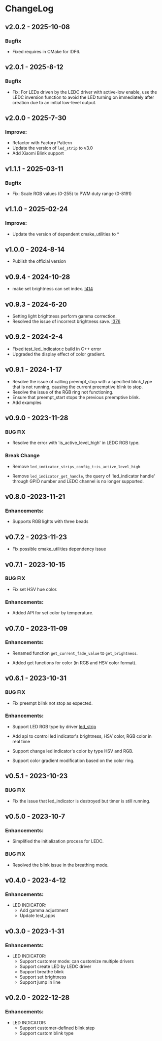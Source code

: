 # ChangeLog

## v2.0.2 - 2025-10-08

### Bugfix

* Fixed requires in CMake for IDF6.

## v2.0.1 - 2025-8-12

### Bugfix

* Fix: For LEDs driven by the LEDC driver with active-low enable, use the LEDC inversion function to avoid the LED turning on immediately after creation due to an initial low-level output.

## v2.0.0 - 2025-7-30

### Improve:

* Refactor with Factory Pattern
* Update the version of `led_strip` to v3.0
* Add Xiaomi Blink support

## v1.1.1 - 2025-03-11

### Bugfix

* Fix: Scale RGB values (0-255) to PWM duty range (0-8191)

## v1.1.0 - 2025-02-24

### Improve:

* Update the version of dependent cmake_utilities to *

## v1.0.0 - 2024-8-14

* Publish the official version

## v0.9.4 - 2024-10-28

* make set brightness can set index. [!414](https://github.com/espressif/esp-iot-solution/issues/414)

## v0.9.3 - 2024-6-20

* Setting light brightness perform gamma correction.
* Resolved the issue of incorrect brightness save. [!376](https://github.com/espressif/esp-iot-solution/issues/376)

## v0.9.2 - 2024-2-4

* Fixed test_led_indicator.c build in C++ error
* Upgraded the display effect of color gradient.

## v0.9.1 - 2024-1-17

* Resolve the issue of calling preempt_stop with a specified blink_type that is not running, causing the current preemptive blink to stop.
* Resolve the issue of the RGB ring not functioning.
* Ensure that preempt_start stops the previous preemptive blink.
* Add examples

## v0.9.0 - 2023-11-28

### BUG FIX

* Resolve the error with 'is_active_level_high' in LEDC RGB type.

### Break Change

* Remove `led_indicator_strips_config_t:is_active_level_high`

* Remove `led_indicator_get_handle`, the query of 'led_indicator handle' through GPIO number and LEDC channel is no longer supported.

## v0.8.0 -2023-11-21

### Enhancements:

* Supports RGB lights with three beads

## v0.7.2 - 2023-11-23

* Fix possible cmake_utilities dependency issue

## v0.7.1 - 2023-10-15

### BUG FIX

* Fix set HSV hue color.

### Enhancements:

* Added API for set color by temperature.

## v0.7.0 - 2023-11-09

### Enhancements:

* Renamed function `get_current_fade_value` to `get_brightness`.

* Added get functions for color (in RGB and HSV color format).

## v0.6.1 - 2023-10-31

### BUG FIX

* Fix preempt blink not stop as expected.

### Enhancements:

* Support LED RGB type by driver [led_strip](https://components.espressif.com/components/espressif/led_strip)

* Add api to control led indicator's brightness, HSV color, RGB color in real time

* Support change led indicator's color by type HSV and RGB.

* Support color gradient modification based on the color ring.

## v0.5.1 - 2023-10-23

### BUG FIX

* Fix the issue that led_indicator is destroyed but timer is still running.

## v0.5.0 - 2023-10-7

### Enhancements:

* Simplified the initialization process for LEDC.

### BUG FIX

* Resolved the blink issue in the breathing mode.

## v0.4.0 - 2023-4-12

### Enhancements:

* LED INDICATOR:
  * Add gamma adjustment
  * Update test_apps

## v0.3.0 - 2023-1-31

### Enhancements:

* LED INDICATOR:
  * Support customer mode: can customize multiple drivers
  * Support create LED by LEDC driver
  * Support breathe blink
  * Support set brightness
  * Support jump in line

## v0.2.0 - 2022-12-28

### Enhancements:

* LED INDICATOR:
  * Support customer-defined blink step
  * Support custom blink type